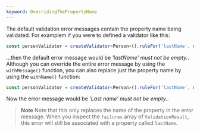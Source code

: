 ```yaml
---
keyword: OverridingThePropertyName
---
```


The default validation error messages contain the property name being validated. For examplem if you were to defined a validator like this:

```typescript
const personValidator = createValidator<Person>().ruleFor('lastName', notEmpty());
```

...then the default error message would be _'lastName' must not be empty._. Although you can override the entire error message by using the `withMessage()` function, you can also replace just the property name by using the `withName()` function:

```typescript
const personValidator = createValidator<Person>().ruleFor('lastName', notEmpty().withName('Last name'));
```

Now the error message would be _'Last name' must not be empty._.

> **Note**
> Note that this only replaces the name of the property in the error message. When you inspect the `failures` array of `ValidationResult`, this error will still be associated with a property called `lastName`.
